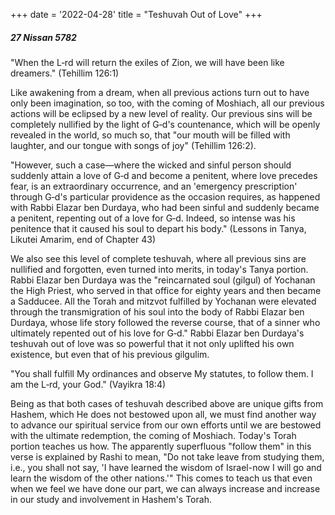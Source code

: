 +++
date = '2022-04-28'
title = "Teshuvah Out of Love"
+++

##### 27 Nissan 5782

"When the L‑rd will return the exiles of Zion, we will have been like dreamers." (Tehillim 126:1)

Like awakening from a dream, when all previous actions turn out to have only been imagination, so too, with the coming of Moshiach, all our previous actions will be eclipsed by a new level of reality. Our previous sins will be completely nullified by the light of G‑d's countenance, which will be openly revealed in the world, so much so, that "our mouth will be filled with laughter, and our tongue with songs of joy" (Tehillim 126:2).

"However, such a case—where the wicked and sinful person should suddenly attain a love of G‑d and become a penitent, where love precedes fear, is an extraordinary occurrence, and an 'emergency prescription' through G‑d's particular providence as the occasion requires, as happened with Rabbi Elazar ben Durdaya, who had been sinful and suddenly became a penitent, repenting out of a love for G‑d. Indeed, so intense was his penitence that it caused his soul to depart his body." (Lessons in Tanya, Likutei Amarim, end of Chapter 43)

We also see this level of complete teshuvah, where all previous sins are nullified and forgotten, even turned into merits, in today's Tanya portion. Rabbi Elazar ben Durdaya was the "reincarnated soul (gilgul) of Yochanan the High Priest, who served in that office for eighty years and then became a Sadducee. All the Torah and mitzvot fulfilled by Yochanan were elevated through the transmigration of his soul into the body of Rabbi Elazar ben Durdaya, whose life story followed the reverse course, that of a sinner who ultimately repented out of his love for G‑d." Rabbi Elazar ben Durdaya's teshuvah out of love was so powerful that it not only uplifted his own existence, but even that of his previous gilgulim.

"You shall fulfill My ordinances and observe My statutes, to follow them. I am the L‑rd, your God." (Vayikra 18:4)

Being as that both cases of teshuvah described above are unique gifts from Hashem, which He does not bestowed upon all, we must find another way to advance our spiritual service from our own efforts until we are bestowed with the ultimate redemption, the coming of Moshiach. Today's Torah portion teaches us how. The apparently superfluous "follow them" in this verse is explained by Rashi to mean, "Do not take leave from studying them, i.e., you shall not say, 'I have learned the wisdom of Israel-now I will go and learn the wisdom of the other nations.'" This comes to teach us that even when we feel we have done our part, we can always increase and increase in our study and involvement in Hashem's Torah.
